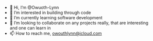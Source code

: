 - 👋 Hi, I’m @Owuoth-Lynn
- 👀 I’m interested in building through code
- 🌱 I’m currently learning software development
- 💞️ I’m looking to collaborate on any projects really, that are interesting and one can learn in
- 📫 How to reach me, owouthlynn@icloud.com

<!---
Owuoth-Lynn/Owuoth-Lynn is a ✨ special ✨ repository because its `README.md` (this file) appears on your GitHub profile.
You can click the Preview link to take a look at your changes.
--->
